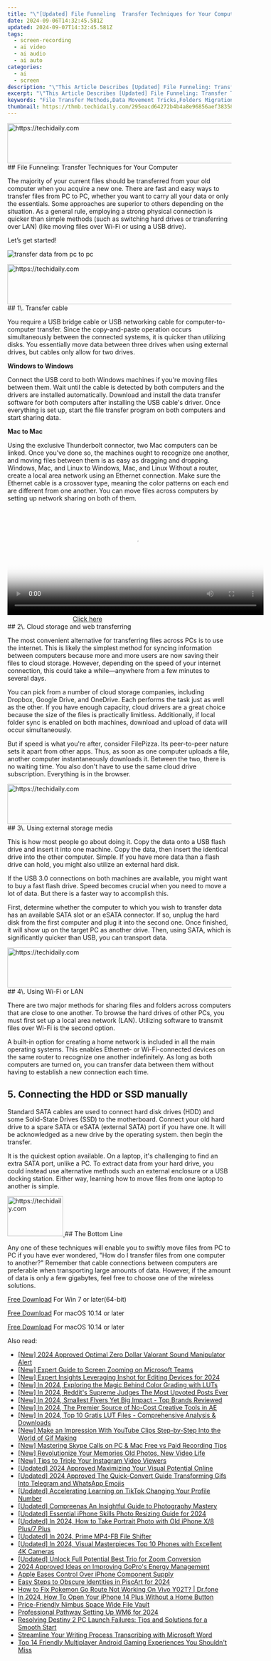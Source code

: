 ```yaml
---
title: "\"[Updated] File Funneling  Transfer Techniques for Your Computer\""
date: 2024-09-06T14:32:45.581Z
updated: 2024-09-07T14:32:45.581Z
tags: 
  - screen-recording
  - ai video
  - ai audio
  - ai auto
categories: 
  - ai
  - screen
description: "\"This Article Describes [Updated] File Funneling: Transfer Techniques for Your Computer\""
excerpt: "\"This Article Describes [Updated] File Funneling: Transfer Techniques for Your Computer\""
keywords: "File Transfer Methods,Data Movement Tricks,Folders Migration Tips,Simplified File Shift,Quick File Transit Tech,Easy File Relocation,Streamlined File Move"
thumbnail: https://thmb.techidaily.com/295eacd64272b4b4a8e96856aef38358e19d3e53299073754d2c1fe5d922072f.png
---
```


<!-- affiliate ads begin -->
<a href="https://ephamedtechinc.pxf.io/c/5597632/2137228/26400" target="_top" id="2137228">
  <img src="//a.impactradius-go.com/display-ad/26400-2137228" border="0" alt="https://techidaily.com" width="728" height="90"/>
</a>
<img height="0" width="0" src="https://ephamedtechinc.pxf.io/i/5597632/2137228/26400" style="position:absolute;visibility:hidden;" border="0" />
<!-- affiliate ads end -->
## File Funneling: Transfer Techniques for Your Computer

The majority of your current files should be transferred from your old computer when you acquire a new one. There are fast and easy ways to transfer files from PC to PC, whether you want to carry all your data or only the essentials. Some approaches are superior to others depending on the situation. As a general rule, employing a strong physical connection is quicker than simple methods (such as switching hard drives or transferring over LAN) (like moving files over Wi-Fi or using a USB drive).

Let’s get started!

![transfer data from pc to pc](https://images.wondershare.com/filmora/article-images/2022/11/best-options-to-transfer-files-from-one-computer-to-another.jpg)

<!-- affiliate ads begin -->
<a href="https://ephamedtechinc.pxf.io/c/5597632/2137213/26400" target="_top" id="2137213">
  <img src="//a.impactradius-go.com/display-ad/26400-2137213" border="0" alt="https://techidaily.com" width="728" height="90"/>
</a>
<img height="0" width="0" src="https://ephamedtechinc.pxf.io/i/5597632/2137213/26400" style="position:absolute;visibility:hidden;" border="0" />
<!-- affiliate ads end -->
## 1\. Transfer cable

You require a USB bridge cable or USB networking cable for computer-to-computer transfer. Since the copy-and-paste operation occurs simultaneously between the connected systems, it is quicker than utilizing disks. You essentially move data between three drives when using external drives, but cables only allow for two drives.

**Windows to Windows**

Connect the USB cord to both Windows machines if you're moving files between them. Wait until the cable is detected by both computers and the drivers are installed automatically. Download and install the data transfer software for both computers after installing the USB cable's driver. Once everything is set up, start the file transfer program on both computers and start sharing data.

**Mac to Mac**

Using the exclusive Thunderbolt connector, two Mac computers can be linked. Once you've done so, the machines ought to recognize one another, and moving files between them is as easy as dragging and dropping. Windows, Mac, and Linux to Windows, Mac, and Linux Without a router, create a local area network using an Ethernet connection. Make sure the Ethernet cable is a crossover type, meaning the color patterns on each end are different from one another. You can move files across computers by setting up network sharing on both of them.

<!-- affiliate ads begin -->
<span id="1983472">
					<video width="576" height="240" style="cursor:pointer"
           poster="//a.impactradius-go.com/display-clicktoplayimage/1983472.png"
           onclick="if(!this.playClicked){this.play();this.setAttribute('controls',true);this.playClicked=true;}">
	   <source src="//a.impactradius-go.com/display-ad/22993-1983472">
	   <img src="//a.impactradius-go.com/display-clicktoplayimage/1983472.png" style="border: none; height: 100%; width: 100%; object-fit: contain">
	</video>
	<div style="width:360px;text-align:center"><a href="javascript:window.open(decodeURIComponent('https%3A%2F%2Fhomestyler.sjv.io%2Fc%2F5597632%2F1983472%2F22993'), '_blank');void(0);">Click here</a></div>
</span>
<img height="0" width="0" src="https://imp.pxf.io/i/5597632/1983472/22993" style="position:absolute;visibility:hidden;" border="0" />
<!-- affiliate ads end -->
## 2\. Cloud storage and web transferring

The most convenient alternative for transferring files across PCs is to use the internet. This is likely the simplest method for syncing information between computers because more and more users are now saving their files to cloud storage. However, depending on the speed of your internet connection, this could take a while—anywhere from a few minutes to several days.

You can pick from a number of cloud storage companies, including Dropbox, Google Drive, and OneDrive. Each performs the task just as well as the other. If you have enough capacity, cloud drivers are a great choice because the size of the files is practically limitless. Additionally, if local folder sync is enabled on both machines, download and upload of data will occur simultaneously.

But if speed is what you're after, consider FilePizza. Its peer-to-peer nature sets it apart from other apps. Thus, as soon as one computer uploads a file, another computer instantaneously downloads it. Between the two, there is no waiting time. You also don't have to use the same cloud drive subscription. Everything is in the browser.

<!-- affiliate ads begin -->
<a href="https://unicoeye.pxf.io/c/5597632/2134221/18498" target="_top" id="2134221">
  <img src="//a.impactradius-go.com/display-ad/18498-2134221" border="0" alt="https://techidaily.com" width="728" height="90"/>
</a>
<img height="0" width="0" src="https://unicoeye.pxf.io/i/5597632/2134221/18498" style="position:absolute;visibility:hidden;" border="0" />
<!-- affiliate ads end -->
## 3\. Using external storage media

This is how most people go about doing it. Copy the data onto a USB flash drive and insert it into one machine. Copy the data, then insert the identical drive into the other computer. Simple. If you have more data than a flash drive can hold, you might also utilize an external hard disk.

If the USB 3.0 connections on both machines are available, you might want to buy a fast flash drive. Speed becomes crucial when you need to move a lot of data. But there is a faster way to accomplish this.

First, determine whether the computer to which you wish to transfer data has an available SATA slot or an eSATA connector. If so, unplug the hard disk from the first computer and plug it into the second one. Once finished, it will show up on the target PC as another drive. Then, using SATA, which is significantly quicker than USB, you can transport data.

<!-- affiliate ads begin -->
<a href="https://ephamedtechinc.pxf.io/c/5597632/2137220/26400" target="_top" id="2137220">
  <img src="//a.impactradius-go.com/display-ad/26400-2137220" border="0" alt="https://techidaily.com" width="728" height="90"/>
</a>
<img height="0" width="0" src="https://ephamedtechinc.pxf.io/i/5597632/2137220/26400" style="position:absolute;visibility:hidden;" border="0" />
<!-- affiliate ads end -->
## 4\. Using Wi-Fi or LAN

There are two major methods for sharing files and folders across computers that are close to one another. To browse the hard drives of other PCs, you must first set up a local area network (LAN). Utilizing software to transmit files over Wi-Fi is the second option.

A built-in option for creating a home network is included in all the main operating systems. This enables Ethernet- or Wi-Fi-connected devices on the same router to recognize one another indefinitely. As long as both computers are turned on, you can transfer data between them without having to establish a new connection each time.

## 5\. Connecting the HDD or SSD manually

Standard SATA cables are used to connect hard disk drives (HDD) and some Solid-State Drives (SSD) to the motherboard. Connect your old hard drive to a spare SATA or eSATA (external SATA) port if you have one. It will be acknowledged as a new drive by the operating system. then begin the transfer.

It is the quickest option available. On a laptop, it's challenging to find an extra SATA port, unlike a PC. To extract data from your hard drive, you could instead use alternative methods such an external enclosure or a USB docking station. Either way, learning how to move files from one laptop to another is simple.

<!-- affiliate ads begin -->
<a href="https://aligracehair.sjv.io/c/5597632/2135365/19272" target="_top" id="2135365">
  <img src="//a.impactradius-go.com/display-ad/19272-2135365" border="0" alt="https://techidaily.com" width="125" height="90"/>
</a>
<img height="0" width="0" src="https://aligracehair.sjv.io/i/5597632/2135365/19272" style="position:absolute;visibility:hidden;" border="0" />
<!-- affiliate ads end -->
## The Bottom Line

Any one of these techniques will enable you to swiftly move files from PC to PC if you have ever wondered, "How do I transfer files from one computer to another?" Remember that cable connections between computers are preferable when transporting large amounts of data. However, if the amount of data is only a few gigabytes, feel free to choose one of the wireless solutions.

[Free Download](https://tools.techidaily.com/wondershare/filmora/download/) For Win 7 or later(64-bit)

[Free Download](https://tools.techidaily.com/wondershare/filmora/download/) For macOS 10.14 or later

[Free Download](https://tools.techidaily.com/wondershare/filmora/download/) For macOS 10.14 or later

<ins class="adsbygoogle"
     style="display:block"
     data-ad-format="autorelaxed"
     data-ad-client="ca-pub-7571918770474297"
     data-ad-slot="1223367746"></ins>

<ins class="adsbygoogle"
     style="display:block"
     data-ad-format="autorelaxed"
     data-ad-client="ca-pub-7571918770474297"
     data-ad-slot="1223367746"></ins>



<ins class="adsbygoogle"
     style="display:block"
     data-ad-client="ca-pub-7571918770474297"
     data-ad-slot="8358498916"
     data-ad-format="auto"
     data-full-width-responsive="true"></ins>


<span class="atpl-alsoreadstyle">Also read:</span>
<div><ul>
<li><a href="https://fox-glue.techidaily.com/new-2024-approved-optimal-zero-dollar-valorant-sound-manipulator-alert/"><u>[New] 2024 Approved Optimal Zero Dollar Valorant Sound Manipulator Alert</u></a></li>
<li><a href="https://some-techniques.techidaily.com/new-expert-guide-to-screen-zooming-on-microsoft-teams/"><u>[New] Expert Guide to Screen Zooming on Microsoft Teams</u></a></li>
<li><a href="https://fox-glue.techidaily.com/new-expert-insights-leveraging-inshot-for-editing-devices-for-2024/"><u>[New] Expert Insights Leveraging Inshot for Editing Devices for 2024</u></a></li>
<li><a href="https://fox-glue.techidaily.com/new-in-2024-exploring-the-magic-behind-color-grading-with-luts/"><u>[New] In 2024, Exploring the Magic Behind Color Grading with LUTs</u></a></li>
<li><a href="https://fox-glue.techidaily.com/new-in-2024-reddits-supreme-judges-the-most-upvoted-posts-ever/"><u>[New] In 2024, Reddit's Supreme Judges The Most Upvoted Posts Ever</u></a></li>
<li><a href="https://fox-glue.techidaily.com/new-in-2024-smallest-flyers-yet-big-impact-top-brands-reviewed/"><u>[New] In 2024, Smallest Flyers Yet Big Impact - Top Brands Reviewed</u></a></li>
<li><a href="https://fox-glue.techidaily.com/new-in-2024-the-premier-source-of-no-cost-creative-tools-in-ae/"><u>[New] In 2024, The Premier Source of No-Cost Creative Tools in AE</u></a></li>
<li><a href="https://fox-glue.techidaily.com/new-in-2024-top-10-gratis-lut-files-comprehensive-analysis-and-downloads/"><u>[New] In 2024, Top 10 Gratis LUT Files - Comprehensive Analysis & Downloads</u></a></li>
<li><a href="https://facebook-video-footage.techidaily.com/new-make-an-impression-with-youtube-clips-step-by-step-into-the-world-of-gif-making/"><u>[New] Make an Impression With YouTube Clips Step-by-Step Into the World of Gif Making</u></a></li>
<li><a href="https://screen-sharing-recording.techidaily.com/new-mastering-skype-calls-on-pc-and-mac-free-vs-paid-recording-tips/"><u>[New] Mastering Skype Calls on PC & Mac Free vs Paid Recording Tips</u></a></li>
<li><a href="https://fox-glue.techidaily.com/new-revolutionize-your-memories-old-photos-new-video-life/"><u>[New] Revolutionize Your Memories Old Photos, New Video Life</u></a></li>
<li><a href="https://instagram-video-files.techidaily.com/new-tips-to-triple-your-instagram-video-viewers/"><u>[New] Tips to Triple Your Instagram Video Viewers</u></a></li>
<li><a href="https://fox-glue.techidaily.com/updated-2024-approved-maximizing-your-visual-potential-online/"><u>[Updated] 2024 Approved Maximizing Your Visual Potential Online</u></a></li>
<li><a href="https://fox-glue.techidaily.com/updated-2024-approved-the-quick-convert-guide-transforming-gifs-into-telegram-and-whatsapp-emojis/"><u>[Updated] 2024 Approved The Quick-Convert Guide Transforming Gifs Into Telegram and WhatsApp Emojis</u></a></li>
<li><a href="https://fox-glue.techidaily.com/updated-accelerating-learning-on-tiktok-changing-your-profile-number/"><u>[Updated] Accelerating Learning on TikTok Changing Your Profile Number</u></a></li>
<li><a href="https://fox-glue.techidaily.com/updated-compreenas-an-insightful-guide-to-photography-mastery/"><u>[Updated] Compreenas An Insightful Guide to Photography Mastery</u></a></li>
<li><a href="https://fox-glue.techidaily.com/updated-essential-iphone-skills-photo-resizing-guide-for-2024/"><u>[Updated] Essential iPhone Skills Photo Resizing Guide for 2024</u></a></li>
<li><a href="https://fox-glue.techidaily.com/updated-in-2024-how-to-take-portrait-photo-with-old-iphone-x8-plus7-plus/"><u>[Updated] In 2024, How to Take Portrait Photo with Old iPhone X/8 Plus/7 Plus</u></a></li>
<li><a href="https://facebook-videos.techidaily.com/updated-in-2024-prime-mp4-fb-file-shifter/"><u>[Updated] In 2024, Prime MP4-FB File Shifter</u></a></li>
<li><a href="https://fox-glue.techidaily.com/updated-in-2024-visual-masterpieces-top-10-phones-with-excellent-4k-cameras/"><u>[Updated] In 2024, Visual Masterpieces Top 10 Phones with Excellent 4K Cameras</u></a></li>
<li><a href="https://fox-glue.techidaily.com/updated-unlock-full-potential-best-trio-for-zoom-conversion/"><u>[Updated] Unlock Full Potential Best Trio for Zoom Conversion</u></a></li>
<li><a href="https://some-techniques.techidaily.com/2024-approved-ideas-on-improving-gopros-energy-management/"><u>2024 Approved Ideas on Improving GoPro's Energy Management</u></a></li>
<li><a href="https://os-tips.techidaily.com/apple-eases-control-over-iphone-component-supply/"><u>Apple Eases Control Over iPhone Component Supply</u></a></li>
<li><a href="https://fox-friendly.techidaily.com/easy-steps-to-obscure-identities-in-piscart-for-2024/"><u>Easy Steps to Obscure Identities in PiscArt for 2024</u></a></li>
<li><a href="https://change-location.techidaily.com/how-to-fix-pokemon-go-route-not-working-on-vivo-y02t-drfone-by-drfone-virtual-android/"><u>How to Fix Pokemon Go Route Not Working On Vivo Y02T? | Dr.fone</u></a></li>
<li><a href="https://ios-unlock.techidaily.com/in-2024-how-to-open-your-iphone-14-plus-without-a-home-button-by-drfone-ios/"><u>In 2024, How To Open Your iPhone 14 Plus Without a Home Button</u></a></li>
<li><a href="https://fox-glue.techidaily.com/price-friendly-nimbus-space-wide-file-vault/"><u>Price-Friendly Nimbus Space Wide File Vault</u></a></li>
<li><a href="https://fox-glue.techidaily.com/professional-pathway-setting-up-wm6-for-2024/"><u>Professional Pathway Setting Up WM6 for 2024</u></a></li>
<li><a href="https://win-solutions.techidaily.com/resolving-destiny-2-pc-launch-failures-tips-and-solutions-for-a-smooth-start/"><u>Resolving Destiny 2 PC Launch Failures: Tips and Solutions for a Smooth Start</u></a></li>
<li><a href="https://fox-glue.techidaily.com/streamline-your-writing-process-transcribing-with-microsoft-word/"><u>Streamline Your Writing Process Transcribing with Microsoft Word</u></a></li>
<li><a href="https://hardware-reviews.techidaily.com/top-14-friendly-multiplayer-android-gaming-experiences-you-shouldnt-miss/"><u>Top 14 Friendly Multiplayer Android Gaming Experiences You Shouldn't Miss</u></a></li>
</ul></div>

